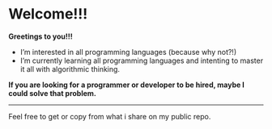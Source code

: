 # Welcome!!!

**Greetings to you!!!**
- I’m interested in all programming languages (because why not?!)
- I’m currently learning all programming languages and intenting to master it all with algorithmic thinking.

**If you are looking for a programmer or developer to be hired, maybe I could solve that problem.**
***
Feel free to get or copy from what i share on my public repo.

<!---
geraldhi101/geraldhi101 is a ✨ special ✨ repository because its `README.md` (this file) appears on your GitHub profile.
You can click the Preview link to take a look at your changes.
--->
